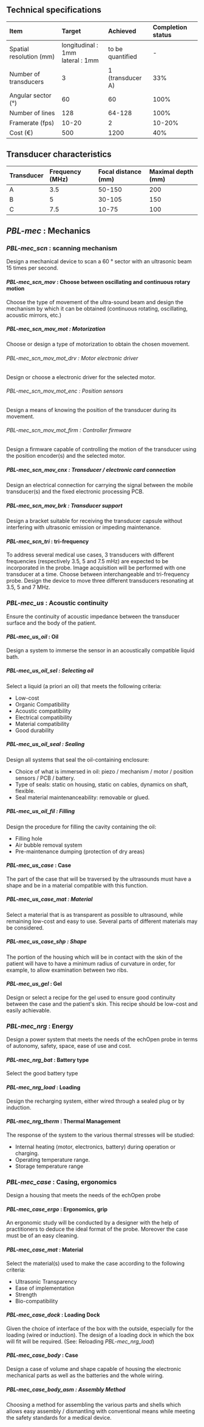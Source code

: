 ## Technical specifications

| Item                    | Target                                | Achieved         | Completion status |
| :---                    | :---                                  | :---             | :---              |
| Spatial resolution (mm) | longitudinal : 1mm <br> lateral : 1mm | to be quantified | -                 |
| Number of transducers   | 3                                     | 1 (transducer A) | 33%               |
| Angular sector (°)      | 60                                    | 60               | 100%              |
| Number of lines         | 128                                   | 64-128               | 100%               |
| Framerate (fps)         | 10-20                                 | 2                | 10-20%            |
| Cost (€)                | 500                                   | 1200             | 40%               |

## Transducer characteristics

| Transducer | Frequency (MHz) | Focal distance (mm) | Maximal depth (mm) |
| :---       | :---            | :---                | :---               |
| A          | 3.5             | 50-150              | 200                |
| B          | 5               | 30-105              | 150                |
| C          | 7.5               | 10-75               | 100                |

## *PBL-mec* : Mechanics



### *PBL-mec_scn* : scanning mechanism

Design a mechanical device to scan a 60 ° sector with an ultrasonic beam 15 times per second.

#### *PBL-mec_scn_mov* : Choose between oscillating and continuous rotary motion

Choose the type of movement of the ultra-sound beam and design the mechanism by which it can be obtained (continuous rotating, oscillating, acoustic mirrors, etc.)

##### *PBL-mec_scn_mov_mot* : Motorization

Choose or design a type of motorization to obtain the chosen movement.

###### *PBL-mec_scn_mov_mot_drv* : Motor electronic driver

Design or choose a electronic driver for the selected motor.

###### *PBL-mec_scn_mov_mot_enc* : Position sensors

Design a means of knowing the position of the transducer during its movement.

###### *PBL-mec_scn_mov_mot_firm* : Controller firmware

Design a firmware capable of controlling the motion of the transducer using the position encoder(s) and the selected motor.

##### *PBL-mec_scn_mov_cnx* : Transducer / electronic card connection

Design an electrical connection for carrying the signal between the mobile transducer(s) and the fixed electronic processing PCB.

##### *PBL-mec_scn_mov_brk* : Transducer support

Design a bracket suitable for receiving the transducer capsule without interfering with ultrasonic emission or impeding maintenance.

#### *PBL-mec_scn_tri* : tri-frequency

To address several medical use cases, 3 transducers with different frequencies (respectively 3.5, 5 and 7.5 mHz) are expected to be incorporated in the probe. Image acquisition will be performed with one transducer at a time.
Choose between interchangeable and tri-frequency probe.
Design the device to move three different transducers resonating at 3.5, 5 and 7 MHz.

### *PBL-mec_us* : Acoustic continuity

Ensure the continuity of acoustic impedance between the transducer surface and the body of the patient.

#### *PBL-mec_us_oil* : Oil

Design a system to immerse the sensor in an acoustically compatible liquid bath.

##### *PBL-mec_us_oil_sel* : Selecting oil

Select a liquid (a priori an oil) that meets the following criteria:
* Low-cost
* Organic Compatibility
* Acoustic compatibility
* Electrical compatibility
* Material compatibility
* Good durability

##### *PBL-mec_us_oil_seal* : Sealing

Design all systems that seal the oil-containing enclosure:
* Choice of what is immersed in oil: piezo / mechanism / motor / position sensors / PCB / battery.
* Type of seals: static on housing, static on cables, dynamics on shaft, flexible.
* Seal material maintenanceability: removable or glued.

##### *PBL-mec_us_oil_fil* : Filling

Design the procedure for filling the cavity containing the oil:
* Filling hole
* Air bubble removal system
* Pre-maintenance dumping (protection of dry areas)

#### *PBL-mec_us_case* : Case

The part of the case that will be traversed by the ultrasounds must have a shape and be in a material compatible with this function.

##### *PBL-mec_us_case_mat* : Material

Select a material that is as transparent as possible to ultrasound, while remaining low-cost and easy to use. Several parts of different materials may be considered.

##### *PBL-mec_us_case_shp* : Shape

The portion of the housing which will be in contact with the skin of the patient will have to have a minimum radius of curvature in order, for example, to allow examination between two ribs.

#### *PBL-mec_us_gel* : Gel

Design or select a recipe for the gel used to ensure good continuity between the case and the patient's skin. This recipe should be low-cost and easily achievable.

### *PBL-mec_nrg* : Energy

Design a power system that meets the needs of the echOpen probe in terms of autonomy, safety, space, ease of use and cost.

#### *PBL-mec_nrg_bat* : Battery type

Select the good battery type

#### *PBL-mec_nrg_load* : Loading

Design the recharging system, either wired through a sealed plug or by induction.

#### *PBL-mec_nrg_therm* : Thermal Management

The response of the system to the various thermal stresses will be studied:
* Internal heating (motor, electronics, battery) during operation or charging.
* Operating temperature range.
* Storage temperature range

### *PBL-mec_case* : Casing, ergonomics

Design a housing that meets the needs of the echOpen probe

#### *PBL-mec_case_ergo* : Ergonomics, grip

An ergonomic study will be conducted by a designer with the help of practitioners to deduce the ideal format of the probe. Moreover the case must be of an easy cleaning.

#### *PBL-mec_case_mat* : Material

Select the material(s) used to make the case according to the following criteria:
* Ultrasonic Transparency
* Ease of implementation
* Strength
* Bio-compatibility

#### *PBL-mec_case_dock* : Loading Dock

Given the choice of interface of the box with the outside, especially for the loading (wired or induction). The design of a loading dock in which the box will fit will be required.
 (See: Reloading *PBL-mec_nrg_load*)
 
#### *PBL-mec_case_body* : Case

Design a case of volume and shape capable of housing the electronic mechanical parts as well as the batteries and the whole wiring.

##### *PBL-mec_case_body_asm* : Assembly Method

Choosing a method for assembling the various parts and shells which allows easy assembly / dismantling with conventional means while meeting the safety standards for a medical device.
